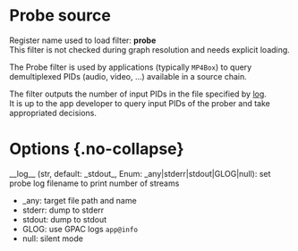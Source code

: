 <!-- automatically generated - do not edit, patch gpac/applications/gpac/gpac.c -->

# Probe source  
  
Register name used to load filter: __probe__  
This filter is not checked during graph resolution and needs explicit loading.  
  
The Probe filter is used by applications (typically `MP4Box`) to query demultiplexed PIDs (audio, video, ...) available in a source chain.  
  
The filter outputs the number of input PIDs in the file specified by [log](#log).  
It is up to the app developer to query input PIDs of the prober and take appropriated decisions.  
  

# Options  {.no-collapse}  
  
<div markdown class="option">  
<a id="log" data-level="basic">__log__</a> (str, default: _stdout_, Enum: _any|stderr|stdout|GLOG|null): set probe log filename to print number of streams  

- _any: target file path and name  
- stderr: dump to stderr  
- stdout: dump to stdout  
- GLOG: use GPAC logs `app@info`  
- null: silent mode  
</div>  
  
  
